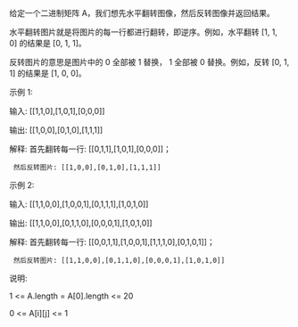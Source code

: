 给定一个二进制矩阵 A，我们想先水平翻转图像，然后反转图像并返回结果。

水平翻转图片就是将图片的每一行都进行翻转，即逆序。例如，水平翻转 [1, 1, 0] 的结果是 [0, 1, 1]。

反转图片的意思是图片中的 0 全部被 1 替换， 1 全部被 0 替换。例如，反转 [0, 1, 1] 的结果是 [1, 0, 0]。

示例 1:

输入: [[1,1,0],[1,0,1],[0,0,0]]

输出: [[1,0,0],[0,1,0],[1,1,1]]

解释: 首先翻转每一行: [[0,1,1],[1,0,1],[0,0,0]]；

     然后反转图片: [[1,0,0],[0,1,0],[1,1,1]]
     
示例 2:


输入: [[1,1,0,0],[1,0,0,1],[0,1,1,1],[1,0,1,0]]

输出: [[1,1,0,0],[0,1,1,0],[0,0,0,1],[1,0,1,0]]

解释: 首先翻转每一行: [[0,0,1,1],[1,0,0,1],[1,1,1,0],[0,1,0,1]]；

     然后反转图片: [[1,1,0,0],[0,1,1,0],[0,0,0,1],[1,0,1,0]]
     
说明:

1 <= A.length = A[0].length <= 20

0 <= A[i][j] <= 1
